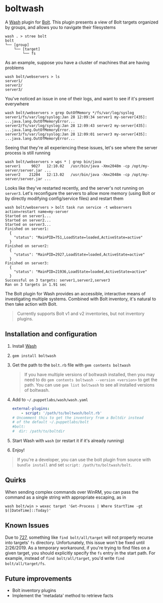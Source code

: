 # boltwash

A [Wash](https://puppetlabs.github.io/wash/) plugin for [Bolt](https://puppetlabs.github.io/bolt/). This plugin presents a view of Bolt targets organized by groups, and allows you to navigate their filesystems
```
wash . > stree bolt
bolt
└── [group]
    └── [target]
        └── fs
```

As an example, suppose you have a cluster of machines that are having problems
```
wash bolt/webservers > ls
server1/
server2/
server3/
```
You've noticed an issue in one of their logs, and want to see if it's present everywhere
```
wash bolt/webservers > grep OutOfMemory */fs/var/log/syslog
server1/fs/var/log/syslog:Jan 28 12:09:34 server1 my-server[435]: ...java.lang.OutOfMemoryError...
server2/fs/var/log/syslog:Jan 28 12:09:43 server2 my-server[435]: ...java.lang.OutOfMemoryError...
server3/fs/var/log/syslog:Jan 28 12:09:01 server3 my-server[435]: ...java.lang.OutOfMemoryError...
```
Seeing that they're all experiencing these issues, let's see where the server process is still running
```
wash bolt/webservers > wps * | grep bin/java
server1     9027   12:10.02   /usr/bin/java -Xmx2048m -cp /opt/my-server/server.jar ...
server2    21204   12:13.02   /usr/bin/java -Xmx2048m -cp /opt/my-server/server.jar ...
```
Looks like they've restarted recently, and the server's not running on `server3`. Let's reconfigure the servers to allow more memory (using Bolt or by directly modifying config/service files) and restart them
```
wash bolt/webservers > bolt task run service -t webservers action=restart name=my-server
Started on server1...
Started on server2...
Started on server3...
Finished on server1:
  {
    "status": "MainPID=751,LoadState=loaded,ActiveState=active"
  }
Finished on server2:
  {
    "status": "MainPID=2927,LoadState=loaded,ActiveState=active"
  }
Finished on server3:
  {
    "status": "MainPID=21936,LoadState=loaded,ActiveState=active"
  }
Successful on 3 targets: server1,server2,server3
Ran on 3 targets in 1.91 sec
```

The Bolt plugin for Wash provides an accessible, interactive means of investigating multiple systems. Combined with Bolt inventory, it's natural to then take action with Bolt.

> Currently supports Bolt v1 and v2 inventories, but not inventory plugins.

## Installation and configuration

1. Install [Wash](https://puppetlabs.github.io/wash/getting_started)

1. `gem install boltwash`

1. Get the path to the `bolt.rb` file with `gem contents boltwash`

    > If you have multiple versions of boltwash installed, then you may need to do `gem contents boltwash --version <version>` to get the path. You can use `gem list boltwash` to see all installed versions of boltwash.

1. Add to `~/.puppetlabs/wash/wash.yaml`

    ```yaml
    external-plugins:
        - script: '/path/to/boltwash/bolt.rb'
    # Uncomment this to get the inventory from a Boltdir instead
    # of the default ~/.puppetlabs/bolt
    #bolt:
    #  dir: /path/to/boltdir
    ```

1. Start Wash with `wash` (or restart it if it's already running)

1. Enjoy!

> If you're a developer, you can use the bolt plugin from source with `bundle install` and set `script: /path/to/boltwash/bolt`.

## Quirks

When sending complex commands over WinRM, you can pass the command as a single string with appropriate escaping, as in
```
wash bolt/win > wexec target 'Get-Process | Where StartTime -gt $([DateTime]::Today)'
```

## Known Issues

Due to [727](https://github.com/puppetlabs/wash/issues/727), something like `find bolt/all/target` will not properly recurse into targets' `fs` directory. Unfortunately, this issue won't be fixed until 2/26/2019. As a temporary workaround, if you're trying to find files on a given target, you should explicitly specify the `fs` entry in the start path. For example, instead of `find bolt/all/target`, you'd write `find bolt/all/target/fs`.

## Future improvements

* Bolt inventory plugins
* Implement the 'metadata' method to retrieve facts
